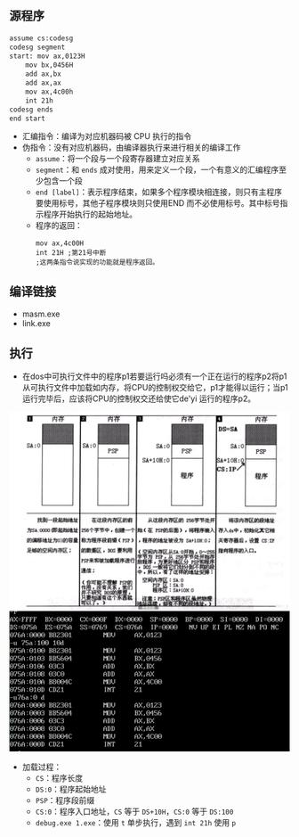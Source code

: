 ## 源程序
```assembly
assume cs:codesg 
codesg segment 
start: mov ax,0123H
    mov bx,0456H
    add ax,bx
    add ax,ax
    mov ax,4c00h
    int 21h
codesg ends 
end start
```
- 汇编指令：编译为对应机器码被 CPU 执行的指令
- 伪指令：没有对应机器码，由编译器执行来进行相关的编译工作
  - `assume`：将一个段与一个段寄存器建立对应关系
  - `segment`：和 `ends` 成对使用，用来定义一个段，一个有意义的汇编程序至少包含一个段
  - `end [label]`：表示程序结束，如果多个程序模块相连接，则只有主程序要使用标号，其他子程序模块则只使用END 而不必使用标号。其中标号指示程序开始执行的起始地址。
  - 程序的返回：
    ```assembly
    mov ax,4c00H
    int 21H ;第21号中断
    ;这两条指令说实现的功能就是程序返回。
    ```
## 编译链接
- masm.exe
- link.exe
## 执行
- 在dos中可执行文件中的程序p1若要运行吗必须有一个正在运行的程序p2将p1从可执行文件中加载如内存，将CPU的控制权交给它，p1才能得以运行；当p1运行完毕后，应该将CPU的控制权交还给使它de'yi 运行的程序p2。

<img src="./asserts/程序加载过程.png"></img>
<img src="./asserts/程序加载内存.png"></img>

- 加载过程：
  - `CS`：程序长度 
  - `DS:0`：程序起始地址
  - `PSP`：程序段前缀
  - `CS:0`：程序入口地址，`CS` 等于 `DS+10H`，`CS:0` 等于 `DS:100`
  - `debug.exe 1.exe`：使用 `t` 单步执行，遇到 `int 21h` 使用 `p`
